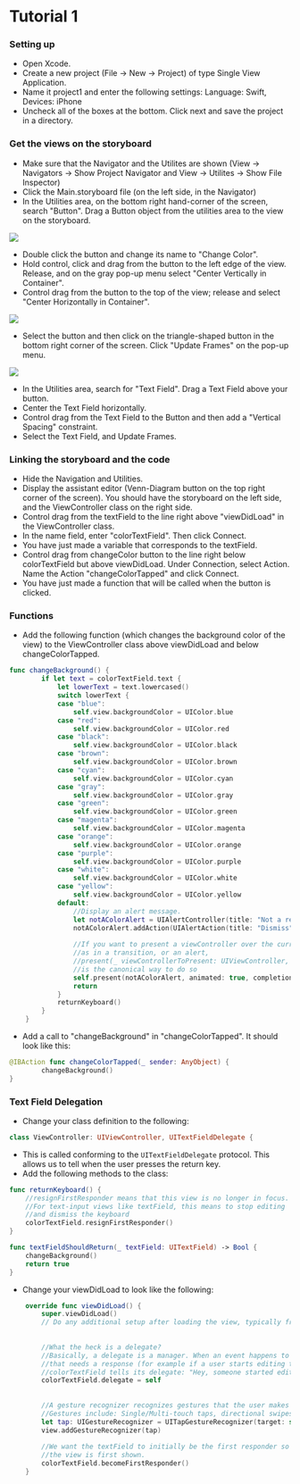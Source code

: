 # Tutorial 1
### Setting up
- Open Xcode.
- Create a new project (File -> New -> Project) of type Single View Application.
- Name it project1 and enter the following settings: Language: Swift, Devices: iPhone
- Uncheck all of the boxes at the bottom. Click next and save the project in a directory.

### Get the views on the storyboard
- Make sure that the Navigator and the Utilites are shown (View -> Navigators -> Show Project Navigator and View -> Utilites -> Show File Inspector)
- Click the Main.storyboard file (on the left side, in the Navigator)
- In the Utilities area, on the bottom right hand-corner of the screen, search "Button". Drag a Button object from the utilities area to the view on the storyboard. 

<img src="/readmeImages/buttonInUtilities.png">

- Double click the button and change its name to "Change Color".
- Hold control, click and drag from the button to the left edge of the view. Release, and on the gray pop-up menu select "Center Vertically in Container".
- Control drag from the button to the top of the view; release and select "Center Horizontally in Container".

<img src="/readmeImages/storyboardCenter.png">

- Select the button and then click on the triangle-shaped button in the bottom right corner of the screen. Click "Update Frames" on the pop-up menu.

<img src="/readmeImages/updateFrames.png">

- In the Utilities area, search for "Text Field". Drag a Text Field above your button.
- Center the Text Field horizontally. 
- Control drag from the Text Field to the Button and then add a "Vertical Spacing" constraint.
- Select the Text Field, and Update Frames.

### Linking the storyboard and the code
- Hide the Navigation and Utilities.
- Display the assistant editor (Venn-Diagram button on the top right corner of the screen). You should have the storyboard on the left side, and the ViewController class on the right side.
- Control drag from the textField to the line right above "viewDidLoad" in the ViewController class. 
- In the name field, enter "colorTextField". Then click Connect. 
- You have just made a variable that corresponds to the textField.
- Control drag from changeColor button to the line right below colorTextField but above viewDidLoad. Under Connection, select Action. Name the Action "changeColorTapped" and click Connect.
- You have just made a function that will be called when the button is clicked.

### Functions
- Add the following function (which changes the background color of the view) to the ViewController class above viewDidLoad and below changeColorTapped.
```swift
func changeBackground() {
        if let text = colorTextField.text {
            let lowerText = text.lowercased()
            switch lowerText {
            case "blue":
                self.view.backgroundColor = UIColor.blue
            case "red":
                self.view.backgroundColor = UIColor.red
            case "black":
                self.view.backgroundColor = UIColor.black
            case "brown":
                self.view.backgroundColor = UIColor.brown
            case "cyan":
                self.view.backgroundColor = UIColor.cyan
            case "gray":
                self.view.backgroundColor = UIColor.gray
            case "green":
                self.view.backgroundColor = UIColor.green
            case "magenta":
                self.view.backgroundColor = UIColor.magenta
            case "orange":
                self.view.backgroundColor = UIColor.orange
            case "purple":
                self.view.backgroundColor = UIColor.purple
            case "white":
                self.view.backgroundColor = UIColor.white
            case "yellow":
                self.view.backgroundColor = UIColor.yellow
            default:
                //Display an alert message.
                let notAColorAlert = UIAlertController(title: "Not a recognized color", message: "Please enter the name of a color", preferredStyle: UIAlertControllerStyle.alert)
                notAColorAlert.addAction(UIAlertAction(title: "Dismiss", style: UIAlertActionStyle.cancel, handler: nil))
                
                //If you want to present a viewController over the current viewController, 
                //as in a transition, or an alert, 
                //present(_ viewControllerToPresent: UIViewController, animated flag: Bool, completion: (() -> Void)? = nil)
                //is the canonical way to do so
                self.present(notAColorAlert, animated: true, completion: nil)
                return
            }
            returnKeyboard()
        }
    }
```
- Add a call to "changeBackground" in "changeColorTapped". It should look like this:
```swift
@IBAction func changeColorTapped(_ sender: AnyObject) {
        changeBackground()
}
```


### Text Field Delegation
- Change your class definition to the following:
```swift
class ViewController: UIViewController, UITextFieldDelegate {
```
- This is called conforming to the `UITextFieldDelegate` protocol. This allows us to tell when the user presses the return key.
- Add the following methods to the class:
```swift
func returnKeyboard() {
    //resignFirstResponder means that this view is no longer in focus. 
    //For text-input views like textField, this means to stop editing
    //and dismiss the keyboard
    colorTextField.resignFirstResponder()
}

func textFieldShouldReturn(_ textField: UITextField) -> Bool {
    changeBackground()
    return true
}
```

- Change your viewDidLoad to look like the following:
```swift
    override func viewDidLoad() {
        super.viewDidLoad()
        // Do any additional setup after loading the view, typically from a nib.
        
        
        //What the heck is a delegate?
        //Basically, a delegate is a manager. When an event happens to the colorTextField
        //that needs a response (for example if a user starts editing the text in the textField)
        //colorTextField tells its delegate: "Hey, someone started editing my text! Do something about it."
        colorTextField.delegate = self
        
        
        //A gesture recognizer recognizes gestures that the user makes on the phone.
        //Gestures include: Single/Multi-touch taps, directional swipes, pinches, etc.
        let tap: UIGestureRecognizer = UITapGestureRecognizer(target: self, action: #selector(ViewController.returnKeyboard))
        view.addGestureRecognizer(tap)
        
        //We want the textField to initially be the first responder so that it is being edited when
        //the view is first shown.
        colorTextField.becomeFirstResponder()
    }
```
